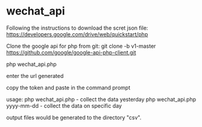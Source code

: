 # wechat_api

Following the instructions to download the scret json file:
https://developers.google.com/drive/web/quickstart/php

Clone the google api for php from git:
git clone -b v1-master https://github.com/google/google-api-php-client.git

php wechat_api.php

enter the url generated

copy the token and paste in the command prompt

usage:
php wechat_api.php - collect the data yesterday
php wechat_api.php yyyy-mm-dd - collect the data on specific day

output files would be generated to the directory "csv".
